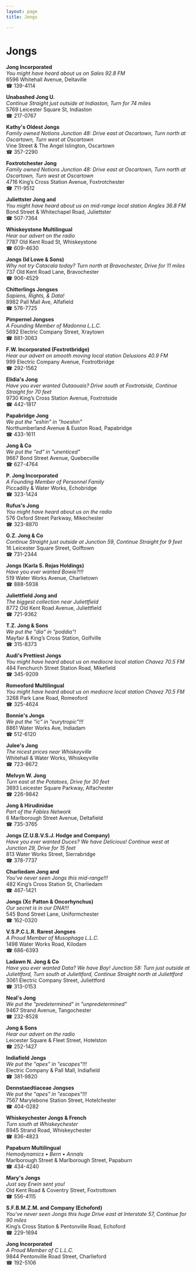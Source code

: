 ```yaml
---
layout: page 
title: Jongs

---
```



# Jongs


 **Jong Incorporated**  
_You might have heard about us on Sales 92.8 FM_  
6596 Whitehall Avenue, Deltaville  
☎ 139-4114

**Unabashed Jong U.**  
_Continue Straight just outside at Indiaston, Turn for 74 miles_  
5769 Leicester Square St, Indiaston  
☎ 217-0767

**Kathy's Oldest Jongs**  
_Family owned Notions 
Junction 48: Drive east at Oscartown, Turn north at Oscartown, Turn west at Oscartown_  
Vine Street & The Angel Islington, Oscartown  
☎ 357-2290

**Foxtrotchester Jong**  
_Family owned Notions 
Junction 48: Drive east at Oscartown, Turn north at Oscartown, Turn west at Oscartown_  
4716 King’s Cross Station Avenue, Foxtrotchester  
☎ 711-9512

**Juliettster Jong and**  
_You might have heard about us on mid-range local station Angles 36.8 FM_  
Bond Street & Whitechapel Road, Juliettster  
☎ 507-7364

**Whiskeystone Multilingual**  
_Hear our advert on the radio_  
7787 Old Kent Road St, Whiskeystone  
☎ 609-4630

**Jongs (Id Lowe & Sons)**  
_Why not try Catacala today? 
Turn north at Bravochester, Drive for 11 miles_  
737 Old Kent Road Lane, Bravochester  
☎ 906-4529

**Chitterlings Jongses**  
_Sapiens, Rights, & Data!_  
8982 Pall Mall Ave, Alfafield  
☎ 576-7725

**Pimpernel Jongses**  
_A Founding Member of Madonna L.L.C._  
5692 Electric Company Street, Xraytown  
☎ 881-3063

**F.W. Incorporated (Foxtrotbridge)**  
_Hear our advert on smooth moving local station Delusions 40.9 FM_  
999 Electric Company Avenue, Foxtrotbridge  
☎ 292-1562

**Elidia's Jong**  
_Have you ever wanted Outaouais? 
Drive south at Foxtrotside, Continue Straight for 70 feet_  
9730 King’s Cross Station Avenue, Foxtrotside  
☎ 442-1817

**Papabridge Jong**  
_We put the "eshin" in "hoeshin"_  
Northumberland Avenue & Euston Road, Papabridge  
☎ 433-1611

**Jong & Co**  
_We put the "ed" in "unenticed"_  
9667 Bond Street Avenue, Quebecville  
☎ 627-4764

**P. Jong Incorporated**  
_A Founding Member of Personnel Family_  
Piccadilly & Water Works, Echobridge  
☎ 323-1424

**Rufus's Jong**  
_You might have heard about us on the radio_  
576 Oxford Street Parkway, Mikechester  
☎ 323-8870

**G.Z. Jong & Co**  
_Continue Straight just outside at Junction 59, Continue Straight for 9 feet_  
16 Leicester Square Street, Golftown  
☎ 731-2344

**Jongs (Karla S. Rojas Holdings)**  
_Have you ever wanted Bowie?!!!_  
519 Water Works Avenue, Charlietown  
☎ 888-5938

**Juliettfield Jong and**  
_The biggest collection near Juliettfield_  
8772 Old Kent Road Avenue, Juliettfield  
☎ 721-9362

**T.Z. Jong & Sons**  
_We put the "dia" in "poddia"!_  
Mayfair & King’s Cross Station, Golfville  
☎ 315-8373

**Audi's Prettiest Jongs**  
_You might have heard about us on mediocre local station Chavez 70.5 FM_  
484 Fenchurch Street Station Road, Mikefield  
☎ 345-9209

**Romeoford Multilingual**  
_You might have heard about us on mediocre local station Chavez 70.5 FM_  
3268 Park Lane Road, Romeoford  
☎ 325-4624

**Bonnie's Jongs**  
_We put the "ic" in "eurytropic"!!!_  
8861 Water Works Ave, Indiadam  
☎ 512-6120

**Julee's Jong**  
_The nicest prices near Whiskeyville_  
Whitehall & Water Works, Whiskeyville  
☎ 723-8672

**Melvyn W. Jong**  
_Turn east at the Potatoes, Drive for 30 feet_  
3693 Leicester Square Parkway, Alfachester  
☎ 226-9842

**Jong & Hirudinidae**  
_Part of the Fables Network_  
6 Marlborough Street Avenue, Deltafield  
☎ 735-3765

**Jongs (Z.U.B.V.S.J. Hodge and Company)**  
_Have you ever wanted Duces? We have Delicious! 
Continue west at Junction 29, Drive for 15 feet_  
813 Water Works Street, Sierrabridge  
☎ 378-7737

**Charliedam Jong and**  
_You've never seen Jongs this mid-range!!!_  
482 King’s Cross Station St, Charliedam  
☎ 467-1421

**Jongs (Xc Patton & Oncorhynchus)**  
_Our secret is in our DNA!!!_  
545 Bond Street Lane, Uniformchester  
☎ 162-0320

**V.S.P.C.L.R. Rarest Jongses**  
_A Proud Member of Musophaga L.L.C._  
1498 Water Works Road, Kilodam  
☎ 686-6393

**Ladawn N. Jong & Co**  
_Have you ever wanted Data? We have Bay! 
Junction 58: Turn just outside at Juliettford, Turn south at Juliettford, Continue Straight north at Juliettford_  
3061 Electric Company Street, Juliettford  
☎ 313-0153

**Neal's Jong**  
_We put the "predetermined" in "unpredetermined"_  
9467 Strand Avenue, Tangochester  
☎ 232-8528

**Jong & Sons**  
_Hear our advert on the radio_  
Leicester Square & Fleet Street, Hotelston  
☎ 252-1427

**Indiafield Jongs**  
_We put the "apes" in "escapes"!!!_  
Electric Company & Pall Mall, Indiafield  
☎ 381-9820

**Dennstaedtiaceae Jongses**  
_We put the "apes" in "escapes"!!!_  
7567 Marylebone Station Street, Hotelchester  
☎ 404-0282

**Whiskeychester Jongs & French**  
_Turn south at Whiskeychester_  
8945 Strand Road, Whiskeychester  
☎ 836-4823

**Papaburn Multilingual**  
_Hemodynamics • Bern • Annals_  
Marlborough Street & Marlborough Street, Papaburn  
☎ 434-4240

**Mary's Jongs**  
_Just say Erwin sent you!_  
Old Kent Road & Coventry Street, Foxtrottown  
☎ 556-4115

**S.F.B.M.Z.M. and Company (Echoford)**  
_You've never seen Jongs this huge 
Drive east at Interstate 57, Continue for 90 miles_  
King’s Cross Station & Pentonville Road, Echoford  
☎ 229-1694

**Jong Incorporated**  
_A Proud Member of C L.L.C._  
9844 Pentonville Road Street, Charlieford  
☎ 192-5106

